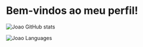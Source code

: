 # Bem-vindos ao meu perfil!

![Joao GitHub stats](https://github-readme-stats.vercel.app/api?username=joaoalen98&show_icons=true&theme=tokyonight)

![Joao Languages](https://github-readme-stats.vercel.app/api/top-langs/?username=joaoalen98&theme=tokyonight&layout=compact)
